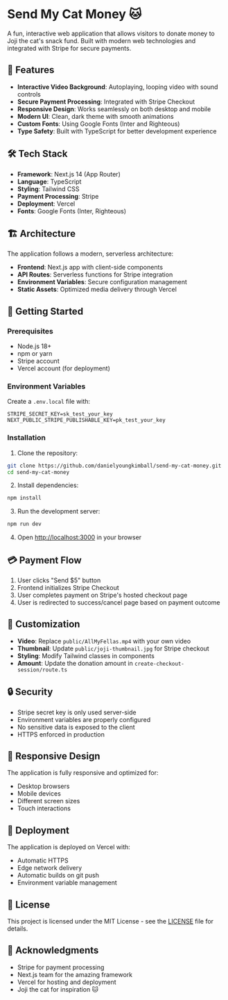 # Send My Cat Money 🐱

A fun, interactive web application that allows visitors to donate money to Joji the cat's snack fund. Built with modern web technologies and integrated with Stripe for secure payments.

## 🚀 Features

- **Interactive Video Background**: Autoplaying, looping video with sound controls
- **Secure Payment Processing**: Integrated with Stripe Checkout
- **Responsive Design**: Works seamlessly on both desktop and mobile
- **Modern UI**: Clean, dark theme with smooth animations
- **Custom Fonts**: Using Google Fonts (Inter and Righteous)
- **Type Safety**: Built with TypeScript for better development experience

## 🛠️ Tech Stack

- **Framework**: Next.js 14 (App Router)
- **Language**: TypeScript
- **Styling**: Tailwind CSS
- **Payment Processing**: Stripe
- **Deployment**: Vercel
- **Fonts**: Google Fonts (Inter, Righteous)

## 🏗️ Architecture

The application follows a modern, serverless architecture:

- **Frontend**: Next.js app with client-side components
- **API Routes**: Serverless functions for Stripe integration
- **Environment Variables**: Secure configuration management
- **Static Assets**: Optimized media delivery through Vercel

## 🚦 Getting Started

### Prerequisites

- Node.js 18+ 
- npm or yarn
- Stripe account
- Vercel account (for deployment)

### Environment Variables

Create a `.env.local` file with:

```env
STRIPE_SECRET_KEY=sk_test_your_key
NEXT_PUBLIC_STRIPE_PUBLISHABLE_KEY=pk_test_your_key
```

### Installation

1. Clone the repository:
```bash
git clone https://github.com/danielyoungkimball/send-my-cat-money.git
cd send-my-cat-money
```

2. Install dependencies:
```bash
npm install
```

3. Run the development server:
```bash
npm run dev
```

4. Open [http://localhost:3000](http://localhost:3000) in your browser

## 💳 Payment Flow

1. User clicks "Send $5" button
2. Frontend initializes Stripe Checkout
3. User completes payment on Stripe's hosted checkout page
4. User is redirected to success/cancel page based on payment outcome

## 🎨 Customization

- **Video**: Replace `public/AllMyFellas.mp4` with your own video
- **Thumbnail**: Update `public/joji-thumbnail.jpg` for Stripe checkout
- **Styling**: Modify Tailwind classes in components
- **Amount**: Update the donation amount in `create-checkout-session/route.ts`

## 🔒 Security

- Stripe secret key is only used server-side
- Environment variables are properly configured
- No sensitive data is exposed to the client
- HTTPS enforced in production

## 📱 Responsive Design

The application is fully responsive and optimized for:
- Desktop browsers
- Mobile devices
- Different screen sizes
- Touch interactions

## 🚀 Deployment

The application is deployed on Vercel with:
- Automatic HTTPS
- Edge network delivery
- Automatic builds on git push
- Environment variable management

## 📝 License

This project is licensed under the MIT License - see the [LICENSE](LICENSE) file for details.

## 🙏 Acknowledgments

- Stripe for payment processing
- Next.js team for the amazing framework
- Vercel for hosting and deployment
- Joji the cat for inspiration 🐱
